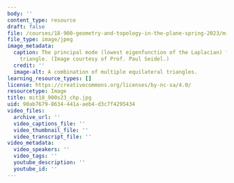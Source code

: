 ```yaml
---
body: ''
content_type: resource
draft: false
file: /courses/18-900-geometry-and-topology-in-the-plane-spring-2023/mit18_900s23_chp.jpg
file_type: image/jpeg
image_metadata:
  caption: The principal mode (lowest eigenfunction of the Laplacian) for an equilateral
    triangle. (Image courtesy of Prof. Paul Seidel.)
  credit: ''
  image-alt: A combination of multiple equilateral triangles.
learning_resource_types: []
license: https://creativecommons.org/licenses/by-nc-sa/4.0/
resourcetype: Image
title: mit18_900s23_chp.jpg
uid: 90ab7679-8634-441a-aeb4-d3c7f4295434
video_files:
  archive_url: ''
  video_captions_file: ''
  video_thumbnail_file: ''
  video_transcript_file: ''
video_metadata:
  video_speakers: ''
  video_tags: ''
  youtube_description: ''
  youtube_id: ''
---
```

